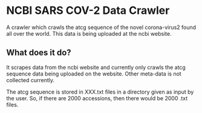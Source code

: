 # NCBI SARS COV-2 Data Crawler
A crawler which crawls the atcg sequence of the novel corona-virus2
found all over the world. This data is being uploaded at the ncbi
website.

## What does it do?
It scrapes data from the ncbi website and currently only crawls the atcg
sequence data being uploaded on the website. Other meta-data is not collected
currently.

The atcg sequence is stored in XXX.txt files in a directory given as
input by the user. So, if there are 2000 accessions, then there would be
2000 .txt files.
